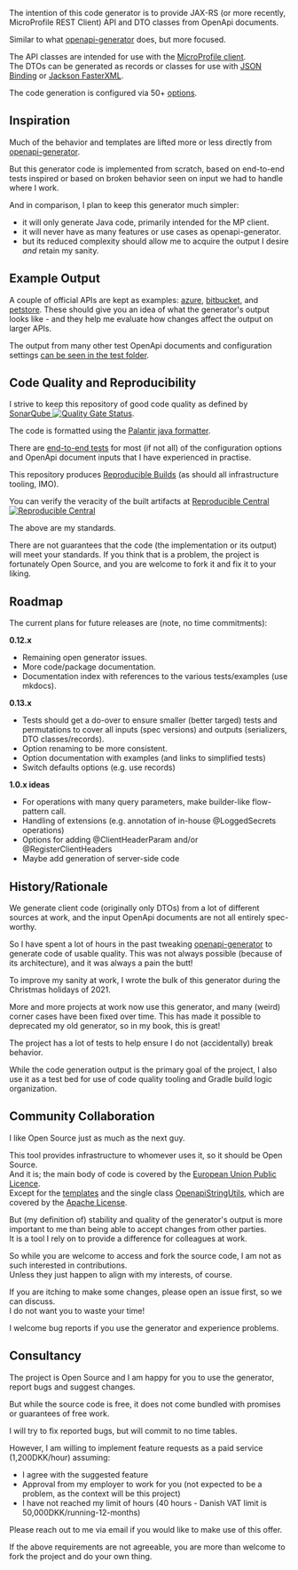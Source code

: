 The intention of this code generator is to provide JAX-RS (or more recently, MicroProfile REST Client) API and DTO classes from OpenApi documents.

Similar to what [openapi-generator](https://github.com/OpenAPITools/openapi-generator) does, but more focused.

The API classes are intended for use with the [MicroProfile client](https://download.eclipse.org/microprofile/microprofile-rest-client-3.0/microprofile-rest-client-spec-3.0.html).  
The DTOs can be generated as records or classes for use with [JSON Binding](https://javaee.github.io/jsonb-spec/) or [Jackson FasterXML](https://github.com/FasterXML/jackson-docs).  

The code generation is configured via 50+ [options](./config/index.md).


## Inspiration

Much of the behavior and templates are lifted more or less directly from [openapi-generator](https://github.com/OpenAPITools/openapi-generator).

But this generator code is implemented from scratch, based on end-to-end tests inspired or based on broken behavior seen on input we had to handle where I work.

And in comparison, I plan to keep this generator much simpler:

 * it will only generate Java code, primarily intended for the MP client.
 * it will never have as many features or use cases as openapi-generator.
 * but its reduced complexity should allow me to acquire the output I desire *and* retain my sanity.


## Example Output

A couple of official APIs are kept as examples: [azure](https://github.com/jskov/openapi-jaxrs-client/tree/main/modules/generator/src/test/java/mada/tests/e2e/examples/azure), [bitbucket](https://github.com/jskov/openapi-jaxrs-client/tree/main/modules/generator/src/test/java/mada/tests/e2e/examples/bitbucket), and [petstore](https://github.com/jskov/openapi-jaxrs-client/tree/main/modules/generator/src/test/java/mada/tests/e2e/examples/petstore).
These should give you an idea of what the generator's output looks like - and they help me evaluate how changes affect the output on larger APIs.

The output from many other test OpenApi documents and configuration settings [can be seen in the test folder](https://github.com/jskov/openapi-jaxrs-client/tree/main/modules/generator/src/test/java/mada/tests/e2e).



## Code Quality and Reproducibility

I strive to keep this repository of good code quality as defined by [SonarQube ![Quality Gate Status](https://sonarcloud.io/api/project_badges/measure?project=jskov_openapi-jaxrs-client&metric=alert_status)](https://sonarcloud.io/summary/new_code?id=jskov_openapi-jaxrs-client).

The code is formatted using the [Palantir java formatter](https://github.com/palantir/palantir-java-format).

There are [end-to-end tests](https://github.com/jskov/openapi-jaxrs-client/tree/main/modules/generator/src/test/java/mada/tests/e2e) for most (if not all) of the configuration options and OpenApi document inputs that I have experienced in practise.

This repository produces [Reproducible Builds](https://reproducible-builds.org/) (as should all infrastructure tooling, IMO).  

You can verify the veracity of the built artifacts at [Reproducible Central ![Reproducible Central](https://img.shields.io/endpoint?url=https://raw.githubusercontent.com/jvm-repo-rebuild/reproducible-central/master/content/dk/mada/jaxrs/openapi-jaxrs-client/badge.json)](https://github.com/jvm-repo-rebuild/reproducible-central/blob/master/content/dk/mada/jaxrs/openapi-jaxrs-client/README.md)



The above are my standards.

There are not guarantees that the code (the implementation or its output) will meet your standards.
If you think that is a problem, the project is fortunately Open Source, and you are welcome to fork it and fix it to your liking.

## Roadmap

The current plans for future releases are (note, no time commitments):

**0.12.x**

* Remaining open generator issues.
* More code/package documentation.
* Documentation index with references to the various tests/examples (use mkdocs).

**0.13.x**

* Tests should get a do-over to ensure smaller (better targed) tests and permutations to cover all inputs (spec versions) and outputs (serializers, DTO classes/records).
* Option renaming to be more consistent.
* Option documentation with examples (and links to simplified tests)
* Switch defaults options (e.g. use records)

**1.0.x ideas**

* For operations with many query parameters, make builder-like flow-pattern call.
* Handling of extensions (e.g. annotation of in-house @LoggedSecrets operations)
* Options for adding @ClientHeaderParam and/or @RegisterClientHeaders
* Maybe add generation of server-side code


## History/Rationale

We generate client code (originally only DTOs) from a lot of different sources at work, and the input OpenApi documents are not all entirely spec-worthy.

So I have spent a lot of hours in the past tweaking [openapi-generator](https://github.com/OpenAPITools/openapi-generator) to generate code of usable quality.
This was not always possible (because of its architecture), and it was always a pain the butt!

To improve my sanity at work, I wrote the bulk of this generator during the Christmas holidays of 2021.

More and more projects at work now use this generator, and many (weird) corner cases have been fixed over time.
This has made it possible to deprecated my old generator, so in my book, this is great!

The project has a lot of tests to help ensure I do not (accidentally) break behavior.

While the code generation output is the primary goal of the project, I also use it as a test bed for use of code quality tooling and Gradle build logic organization.

## Community Collaboration

I like Open Source just as much as the next guy.

This tool provides infrastructure to whomever uses it, so it should be Open Source.  
And it is; the main body of code is covered by the [European Union Public Licence](https://interoperable-europe.ec.europa.eu/collection/eupl/eupl-text-eupl-12).  
Except for the [templates](https://github.com/jskov/openapi-jaxrs-client/tree/mkdocs/modules/generator/src/main/resources/templates) and the single class [OpenapiStringUtils](https://github.com/jskov/openapi-jaxrs-client/blob/main/modules/generator/src/main/java/dk/mada/jaxrs/generator/mpclient/dto/OpenapiStringUtils.java), which are covered by the [Apache License](https://github.com/jskov/openapi-jaxrs-client/blob/main/LICENSE-apache).

But (my definition of) stability and quality of the generator's output is more important to me than being able to accept changes from other parties.  
It is a tool I rely on to provide a difference for colleagues at work.

So while you are welcome to access and fork the source code, I am not as such interested in contributions.  
Unless they just happen to align with my interests, of course.

If you are itching to make some changes, please open an issue first, so we can discuss.  
I do not want you to waste your time!

I welcome bug reports if you use the generator and experience problems.

## Consultancy

The project is Open Source and I am happy for you to use the generator, report bugs and suggest changes.

But while the source code is free, it does not come bundled with promises or guarantees of free work.

I will try to fix reported bugs, but will commit to no time tables.

However, I am willing to implement feature requests as a paid service (1,200DKK/hour) assuming:

* I agree with the suggested feature
* Approval from my employer to work for you (not expected to be a problem, as the context will be this project)
* I have not reached my limit of hours (40 hours - Danish VAT limit is 50,000DKK/running-12-months)

Please reach out to me via email if you would like to make use of this offer.

If the above requirements are not agreeable, you are more than welcome to fork the project and do your own thing.
